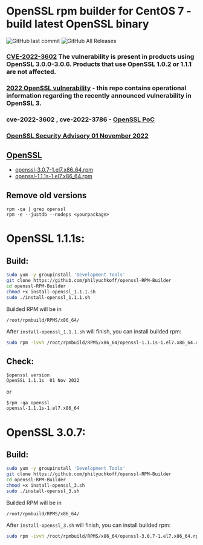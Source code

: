 # OpenSSL rpm builder for CentOS 7 - build latest OpenSSL binary

![GitHub last commit](https://img.shields.io/github/last-commit/philyuchkoff/openssl-RPM-Builder?style=for-the-badge)
![GitHub All Releases](https://img.shields.io/github/downloads/philyuchkoff/openssl-RPM-Builder/total?style=for-the-badge)

### [CVE-2022-3602](https://www.openssl.org/news/secadv/20221101.txt) The vulnerability is present in products using OpenSSL 3.0.0-3.0.6. Products that use OpenSSL 1.0.2 or 1.1.1 are not affected.
### [2022 OpenSSL vulnerability](https://github.com/NCSC-NL/OpenSSL-2022) - this repo contains operational information regarding the recently announced vulnerability in OpenSSL 3.
### cve-2022-3602 , cve-2022-3786 - [OpenSSL PoC](https://github.com/rbowes-r7/cve-2022-3602-and-cve-2022-3786-openssl-poc)
### [OpenSSL Security Advisory 01 November 2022](https://www.openssl.org/news/secadv/20221101.txt)

## [OpenSSL](https://www.openssl.org/)

- [openssl-3.0.7-1.el7.x86_64.rpm](https://github.com/philyuchkoff/openssl-RPM-Builder/releases)
- [openssl-1.1.1s-1.el7.x86_64.rpm](https://github.com/philyuchkoff/openssl-RPM-Builder/releases)

## Remove old versions
````
rpm -qa | grep openssl
rpm -e --justdb --nodeps <yourpackage>
````

# OpenSSL 1.1.1s:

## Build:

```bash
sudo yum -y groupinstall 'Development Tools'
git clone https://github.com/philyuchkoff/openssl-RPM-Builder
cd openssl-RPM-Builder
chmod +x install-openssl_1.1.1.sh 
sudo ./install-openssl_1.1.1.sh
 ```
 
Builded RPM will be in

    /root/rpmbuild/RPMS/x86_64/
    
After `install-openssl_1.1.1.sh` will finish, you can install builded rpm:

```bash
sudo rpm -ivvh /root/rpmbuild/RPMS/x86_64/openssl-1.1.1s-1.el7.x86_64.rpm --nodeps
 ```   

## Check:

    $openssl version
    OpenSSL 1.1.1s  01 Nov 2022
or

    $rpm -qa openssl
    openssl-1.1.1s-1.el7.x86_64
  
# OpenSSL 3.0.7:

## Build:

```bash
sudo yum -y groupinstall 'Development Tools'
git clone https://github.com/philyuchkoff/openssl-RPM-Builder
cd openssl-RPM-Builder
chmod +x install-openssl_3.sh 
sudo ./install-openssl_3.sh
 ```
 
 Builded RPM will be in

    /root/rpmbuild/RPMS/x86_64/
    
After `install-openssl_3.sh` will finish, you can install builded rpm:

```bash
sudo rpm -ivvh /root/rpmbuild/RPMS/x86_64/openssl-3.0.7-1.el7.x86_64.rpm --nodeps
 ```  
